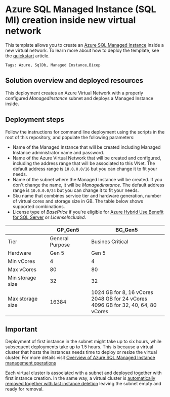 # Azure SQL Managed Instance (SQL MI) creation inside new virtual network

This template allows you to create an [Azure SQL Managed Instance](https://docs.microsoft.com/azure/azure-sql/managed-instance/sql-managed-instance-paas-overview) inside a new virtual network. To learn more about how to deploy the template, see the [quickstart](https://docs.microsoft.com/en-us/azure/azure-resource-manager/bicep/quickstart-create-bicep-use-visual-studio-code?tabs=CLI) article.

`Tags: Azure, SqlDb, Managed Instance,Bicep`

## Solution overview and deployed resources

This deployment creates an Azure Virtual Network with a properly configured _ManagedInstance_ subnet and deploys a Managed Instance inside.

## Deployment steps

Follow the instructions for command line deployment using the scripts in the root of this repository, and populate the following parameters:

- Name of the Managed Instance that will be created including Managed Instance administrator name and password.
- Name of the Azure Virtual Network that will be created and configured, including the address range that will be associated to this VNet. The default address range is `10.0.0.0/16` but you can change it to fit your needs.
- Name of the subnet where the Managed Instance will be created. If you don't change the name, it will be _ManagedInstance_. The default address range is `10.0.0.0/24` but you can change it to fit your needs.
- Sku name that combines service tier and hardware generation, number of virtual cores and storage size in GB. The table below shows supported combinations.
- License type of _BasePrice_ if you're eligible for [Azure Hybrid Use Benefit for SQL Server](https://azure.microsoft.com/pricing/hybrid-benefit/) or _LicenseIncluded_.

||GP_Gen5|BC_Gen5|
|----|------|------|
|Tier|General Purpose|Busines Critical|
|Hardware|Gen 5|Gen 5|
|Min vCores|4|4|
|Max vCores|80|80|
|Min storage size|32|32|
|Max storage size|16384|1024 GB for 8, 16 vCores<br/>2048 GB for 24 vCores<br/>4096 GB for 32, 40, 64, 80 vCores|

## Important

Deployment of first instance in the subnet might take up to six hours, while subsequent deployments take up to 1.5 hours. This is because a virtual cluster that hosts the instances needs time to deploy or resize the virtual cluster. For more details visit [Overview of Azure SQL Managed Instance management operations](https://docs.microsoft.com/azure/azure-sql/managed-instance/management-operations-overview)

Each virtual cluster is associated with a subnet and deployed together with first instance creation. In the same way, a virtual cluster is [automatically removed together with last instance deletion](https://docs.microsoft.com/azure/azure-sql/managed-instance/virtual-cluster-delete) leaving the subnet empty and ready for removal.